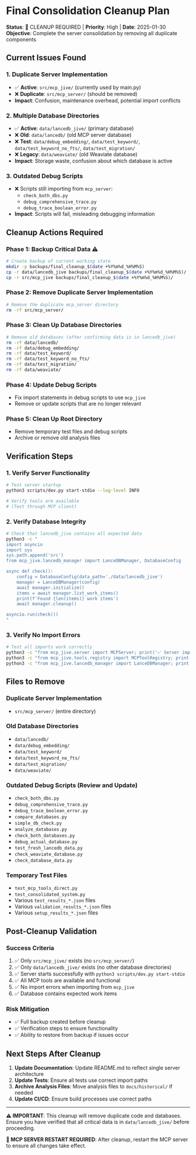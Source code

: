# Final Consolidation Cleanup Plan

**Status**: 🧹 CLEANUP REQUIRED | **Priority**: High | **Date**: 2025-01-30
**Objective**: Complete the server consolidation by removing all duplicate components

## Current Issues Found

### 1. Duplicate Server Implementation
- ✅ **Active**: `src/mcp_jive/` (currently used by main.py)
- ❌ **Duplicate**: `src/mcp_server/` (should be removed)
- **Impact**: Confusion, maintenance overhead, potential import conflicts

### 2. Multiple Database Directories
- ✅ **Active**: `data/lancedb_jive/` (primary database)
- ❌ **Old**: `data/lancedb/` (old MCP server database)
- ❌ **Test**: `data/debug_embedding/`, `data/test_keyword/`, `data/test_keyword_no_fts/`, `data/test_migration/`
- ❌ **Legacy**: `data/weaviate/` (old Weaviate database)
- **Impact**: Storage waste, confusion about which database is active

### 3. Outdated Debug Scripts
- ❌ Scripts still importing from `mcp_server`:
  - `check_both_dbs.py`
  - `debug_comprehensive_trace.py` 
  - `debug_trace_boolean_error.py`
- **Impact**: Scripts will fail, misleading debugging information

## Cleanup Actions Required

### Phase 1: Backup Critical Data ⚠️
```bash
# Create backup of current working state
mkdir -p backups/final_cleanup_$(date +%Y%m%d_%H%M%S)
cp -r data/lancedb_jive backups/final_cleanup_$(date +%Y%m%d_%H%M%S)/
cp -r src/mcp_jive backups/final_cleanup_$(date +%Y%m%d_%H%M%S)/
```

### Phase 2: Remove Duplicate Server Implementation
```bash
# Remove the duplicate mcp_server directory
rm -rf src/mcp_server/
```

### Phase 3: Clean Up Database Directories
```bash
# Remove old databases (after confirming data is in lancedb_jive)
rm -rf data/lancedb/
rm -rf data/debug_embedding/
rm -rf data/test_keyword/
rm -rf data/test_keyword_no_fts/
rm -rf data/test_migration/
rm -rf data/weaviate/
```

### Phase 4: Update Debug Scripts
- Fix import statements in debug scripts to use `mcp_jive`
- Remove or update scripts that are no longer relevant

### Phase 5: Clean Up Root Directory
- Remove temporary test files and debug scripts
- Archive or remove old analysis files

## Verification Steps

### 1. Verify Server Functionality
```bash
# Test server startup
python3 scripts/dev.py start-stdio --log-level INFO

# Verify tools are available
# (Test through MCP client)
```

### 2. Verify Database Integrity
```bash
# Check that lancedb_jive contains all expected data
python3 -c "
import asyncio
import sys
sys.path.append('src')
from mcp_jive.lancedb_manager import LanceDBManager, DatabaseConfig

async def check():
    config = DatabaseConfig(data_path='./data/lancedb_jive')
    manager = LanceDBManager(config)
    await manager.initialize()
    items = await manager.list_work_items()
    print(f'Found {len(items)} work items')
    await manager.cleanup()

asyncio.run(check())
"
```

### 3. Verify No Import Errors
```bash
# Test all imports work correctly
python3 -c "from mcp_jive.server import MCPServer; print('✅ Server import OK')"
python3 -c "from mcp_jive.tools.registry import MCPToolRegistry; print('✅ Tools import OK')"
python3 -c "from mcp_jive.lancedb_manager import LanceDBManager; print('✅ Database import OK')"
```

## Files to Remove

### Duplicate Server Implementation
- `src/mcp_server/` (entire directory)

### Old Database Directories
- `data/lancedb/`
- `data/debug_embedding/`
- `data/test_keyword/`
- `data/test_keyword_no_fts/`
- `data/test_migration/`
- `data/weaviate/`

### Outdated Debug Scripts (Review and Update)
- `check_both_dbs.py`
- `debug_comprehensive_trace.py`
- `debug_trace_boolean_error.py`
- `compare_databases.py`
- `simple_db_check.py`
- `analyze_databases.py`
- `check_both_databases.py`
- `debug_actual_database.py`
- `test_fresh_lancedb_data.py`
- `check_weaviate_database.py`
- `check_database_data.py`

### Temporary Test Files
- `test_mcp_tools_direct.py`
- `test_consolidated_system.py`
- Various `test_results_*.json` files
- Various `validation_results_*.json` files
- Various `setup_results_*.json` files

## Post-Cleanup Validation

### Success Criteria
1. ✅ Only `src/mcp_jive/` exists (no `src/mcp_server/`)
2. ✅ Only `data/lancedb_jive/` exists (no other database directories)
3. ✅ Server starts successfully with `python3 scripts/dev.py start-stdio`
4. ✅ All MCP tools are available and functional
5. ✅ No import errors when importing from `mcp_jive`
6. ✅ Database contains expected work items

### Risk Mitigation
- ✅ Full backup created before cleanup
- ✅ Verification steps to ensure functionality
- ✅ Ability to restore from backup if issues occur

## Next Steps After Cleanup

1. **Update Documentation**: Update README.md to reflect single server architecture
2. **Update Tests**: Ensure all tests use correct import paths
3. **Archive Analysis Files**: Move analysis files to `docs/historical/` if needed
4. **Update CI/CD**: Ensure build processes use correct paths

---

**⚠️ IMPORTANT**: This cleanup will remove duplicate code and databases. Ensure you have verified that all critical data is in `data/lancedb_jive/` before proceeding.

**🔄 MCP SERVER RESTART REQUIRED**: After cleanup, restart the MCP server to ensure all changes take effect.